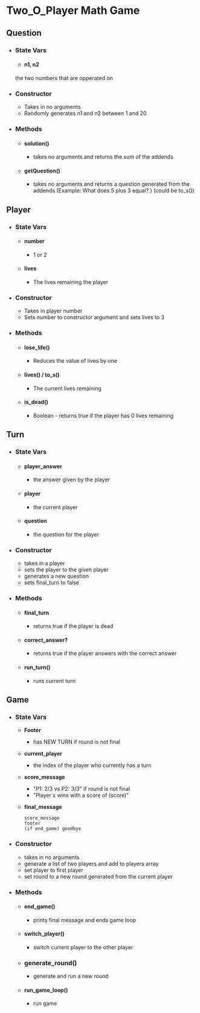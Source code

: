 # Two_O_Player Math Game

## Question

- ### State Vars
  - #### **n1, n2**
  the two numbers that are opperated on

- ### Constructor
  - Takes in no arguments
  - Randomly generates n1 and n2 between 1 and 20

- ### Methods
  - #### **solution()**
    - takes no arguments and returns the sum of the addends
  
  - #### **getQuestion()**
    - takes no arguments and returns a question generated from the addends 
    (Example: What does 5 plus 3 equal? )
    (could be to_s())

## Player

  - ### State Vars
    - #### **number**
      - 1 or 2
    - #### **lives**
      - The lives remaining the player
  
  - ### Constructor
    - Takes in player number
    - Sets number to constructor argument and sets lives to 3

  - ### Methods
    - #### **lose_life()**
      - Reduces the value of lives by one

    - #### **lives()** / **to_s()**
      - The current lives remaining

    - #### **is_dead()**
      - Boolean - returns true if the player has 0 lives remaining

## Turn

  - ### State Vars
    

    - #### **player_answer**
      - the answer given by the player

    - #### **player**
      - the current player
    
    - #### **question**
      - the question for the player

  - ### Constructor
    - takes in a player
    - sets the player to the given player
    - generates a new question
    - sets final_turn to false

  - ### Methods
    - #### **final_turn**
      - returns true if the player is dead
    - #### **correct_answer?**
      - returns true if the player answers with the correct answer
    - #### **run_turn()**
      - runs current turn

## Game

  - ### State Vars
    - **Footer**
      - has NEW TURN if round is not final

    - **current_player**
      - the index of the player who currently has a turn

    - **score_message**
      - "P1: 2/3 vs P2: 3/3" if round is not final
      - "Player x wins with a score of (score)"

    - **final_message**
      ```
      score_message
      footer
      (if end_game) goodbye
      ```
      
      
  
  - ### Constructor
    - takes in no arguments
    - generate a list of two players and add to players array
    - set player to first player
    - set round to a new round generated from the current player

  - ### Methods
    - #### **end_game()**
      - prints final message and ends game loop

    - #### **switch_player()**
      - switch current player to the other player

    - ### **generate_round()**
      - generate and run a new round

    - #### **run_game_loop()**
      - run game



    
